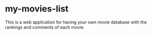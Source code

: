 # my-movies-list
This is a web application for having your own movie database with the rankings and comments of each movie.
